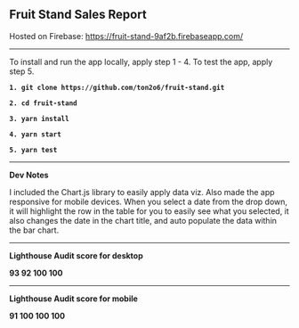  

## Fruit Stand Sales Report

Hosted on Firebase: https://fruit-stand-9af2b.firebaseapp.com/

---

To install and run the app locally, apply step 1 - 4. To test the app, apply step 5. 

**`1. git clone https://github.com/ton2o6/fruit-stand.git`**

**`2. cd fruit-stand`**

**`3. yarn install`**

**`4. yarn start`**

**`5. yarn test`**

--- 

**Dev Notes** 

I included the Chart.js library to easily apply data viz. Also made the app responsive for mobile devices. When you select a date from the drop down, it will highlight the row in the table for you to easily see what you selected, it also changes the date in the chart title, and auto populate the data within the bar chart. 

--- 

**Lighthouse Audit score for desktop** 

**93 92 100 100**

--- 

**Lighthouse Audit score for mobile**

**91 100 100 100**
